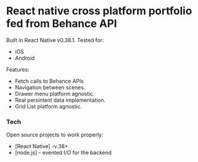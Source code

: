 # React native cross platform portfolio fed from Behance API


Built in React Native v0.38.1. 
Tested for:

  - iOS
  - Android

Features:
  - Fetch calls to Behance APIs
  - Navigation between scenes.
  - Drawer menu platform agnostic.
  - Real persintent data implementation.
  - Grid List platform agnostic.



### Tech

Open source projects to work properly:

* [React Native] -v.38+
* [node.js] - evented I/O for the backend


